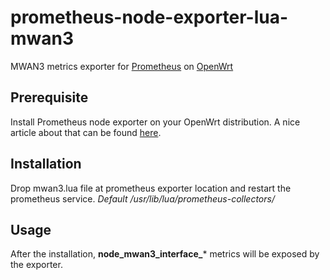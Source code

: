 # prometheus-node-exporter-lua-mwan3

MWAN3 metrics exporter for [Prometheus](https://prometheus.io/docs/introduction/overview/) on [OpenWrt](https://openwrt.org/)

## Prerequisite

Install Prometheus node exporter on your OpenWrt distribution. A nice article about that can be found [here](https://grafana.com/blog/2021/02/09/how-i-monitor-my-openwrt-router-with-grafana-cloud-and-prometheus/).

## Installation

Drop mwan3.lua file at prometheus exporter location and restart the prometheus service. *Default /usr/lib/lua/prometheus-collectors/*

## Usage

After the installation, **node_mwan3_interface_*** metrics will be exposed by the exporter.
